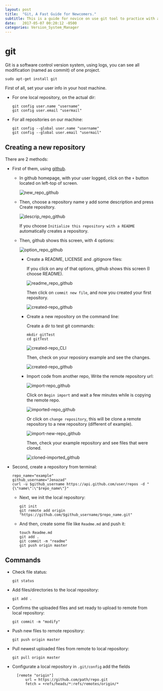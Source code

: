 ```yaml
---
layout: post
title:  "Git, A Fast Guide for Newcomers."
subtitle: This is a guide for novice on use git tool to practice with a version control system.
date:   2017-05-07 00:20:12 -0500
categories: Version_System_Manager
---
```

# git

Git is a software control version system, using logs, you can see all modification (named as commit) of one project.

    sudo apt-get install git

First of all, set your user info in your host machine.

* For one local repository, on the actual dir:

      git config user.name "username"
      git config user.email "usermail"

* For all repositories on our machine:

      git config --global user.name "username"
      git config --global user.email "usermail"

## Creating a new repository

There are 2 methods:

* First of them, using [github](https://github.com).

  * In github homepage, with your user logged, click on the `+` button located on left-top of screen.

    ![new_repo_github][new-repo]

  * Then, choose a repository name y add some description and press Create repository.
  
    ![descrip_repo_github][descrip-repo]

    If you choose `Initialize this repository with a README` automatically creates a repository.

  * Then, github shows this screen, with 4 options:
  
    ![option_repo_github][option-repo]

    * Create a README, LICENSE and .gitignore files:
    
      If you click on any of that options, github shows this screen (I choose README).
      
      ![readme_repo_github][readme-repo]
    
      Then click on `commit new file`, and now you created your first repository.
      
      ![created-repo_github][created-repo]
    
    * Create a new repository on the command line:
    
      Create a dir to test git commands:
      
          mkdir gitTest
          cd gitTest
        
        ![created-repo_CLI][created-repoCLI]
    
      Then, check on your reposiory example and see the changes.
      
      ![created-repo_github][created-repo]
    
    * Import code from another repo, Write the remote repository url:
    
      ![import-repo_github][import_repo]
      
      Click on `Begin import` and wait a few minutes while is copying the remote repo.
      
      ![imported-repo_github][imported_repo]
      
      Or click on `change repository`, this will be clone a remote repository to a new repository (different of example).

      ![import-new-repo_github][import_newrepo]
      
      Then, check your example repository and see files that were cloned.
      
      ![cloned-imported_github][conedImported-repo]
  
  
* Second, create a repository from terminal:
  
      repo_name="example"
      github_username="Jenazad"
      curl -u $github_username https://api.github.com/user/repos -d "{\"name\":\"$repo_name\"}"

    * Next, we init the local repository:
    
          git init
          git remote add origin "https://github.com/$github_username/$repo_name.git"
    
    * And then, create some file like `Readme.md` and push it:
  
          touch Readme.md
          git add .
          git commit -m "readme"
          git push origin master
      
## Commands

* Check file status:
  
      git status

* Add files/directories to the local repository:

      git add .

* Confirms the uploaded files and set ready to upload to remote from local repository:

      git commit -m "modify"

* Push new files to remote repository:

      git push origin master

* Pull newest uploaded files from remote to local repository:

      git pull origin master

* Configurate a local repository in `.git/config` add the fields

	    [remote "origin"]
		    url = https://github.com/path/repo.git
		    fetch = +refs/heads/*:refs/remotes/origin/*


[new-repo]:            /assets/systemVersionSoftware/Git/repo_new_github.png
[descrip-repo]:        /assets/systemVersionSoftware/Git/repo_descrip_github.png
[option-repo]:         /assets/systemVersionSoftware/Git/repo_option_github.png
[readme-repo]:         /assets/systemVersionSoftware/Git/repo_readme_github.png
[created-repo]:        /assets/systemVersionSoftware/Git/repo_created_github.png
[import_repo]:         /assets/systemVersionSoftware/Git/repo_import_github.png
[imported_repo]:       /assets/systemVersionSoftware/Git/repo_imported_github.png
[import_newrepo]:      /assets/systemVersionSoftware/Git/repo_imported_new_github.png
[created-repoCLI]:     /assets/systemVersionSoftware/Git/repo_created_CLI.png
[conedImported-repo]:  /assets/systemVersionSoftware/Git/repo_cloned_imported_github.png
